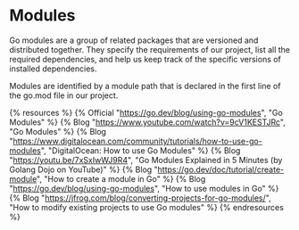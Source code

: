 # Modules

Go modules are a group of related packages that are versioned and distributed together. They specify the requirements of our project, list all the required dependencies, and help us keep track of the specific versions of installed dependencies.  

Modules are identified by a module path that is declared in the first line of the go.mod file in our project.  

{% resources %}
  {% Official "https://go.dev/blog/using-go-modules", "Go Modules" %}
  {% Blog "https://www.youtube.com/watch?v=9cV1KESTJRc", "Go Modules" %}
  {% Blog "https://www.digitalocean.com/community/tutorials/how-to-use-go-modules", "DigitalOcean: How to use Go Modules" %}
  {% Blog "https://youtu.be/7xSxIwWJ9R4", "Go Modules Explained in 5 Minutes (by Golang Dojo on YouTube)" %}
  {% Blog "https://go.dev/doc/tutorial/create-module", "How to create a module in Go" %}
  {% Blog "https://go.dev/blog/using-go-modules", "How to use modules in Go" %}
  {% Blog "https://jfrog.com/blog/converting-projects-for-go-modules/", "How to modify existing projects to use Go modules" %}
{% endresources %}